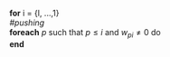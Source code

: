 
**for** i = {l, ...,1} <br>
  *\#pushing* <br>
  **foreach** $p$ such that $p \leq i$ and $w_{pi} \neq 0$ do <br>
**end**
